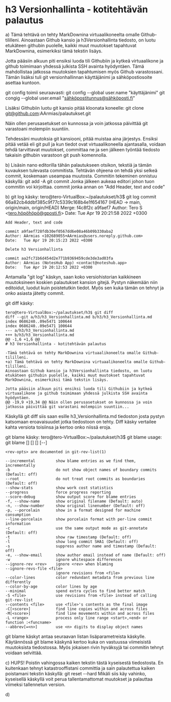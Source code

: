 # h3 Versionhallinta - kotitehtävän palautus

a) Tämä tehtävä on tehty MarkDownina virtuaalikoneelta omalle Github-tililleni. 
Ainoastaan Github kansio ja h3Versionhallinta tiedosto, on luotu etukäteen githubin puolelle, kaikki muut muutokset tapahtuvat MarkDownina, esimerkiksi tämä tekstin lisäys. 

Jotta pääsiin alkuun piti ensiksi luoda tili Githubiin ja kytkeä virtuaalikone ja github toimimaan yhdessä julkista SSH avainta hyödyntäen. 
Tämä mahdollistaa jatkossa muutoksien tapahtumisen myös Github varastossani. Tämän lisäksi tuli git versionhallinnan käyttäjänimi ja sähköpostiosoite asettaa kuntoon. 

git config toimii seuraavasti: 
	git config --global user.name "käyttäjänimi"
	git congig --global user.email "sähköpostitunnus@sähköposti.fi"


Lisäksi Githubiin luotu git kansio pitää kloonata koneelle:
	git clone git@github.com:AArmias/palautukset.git


Näin ollen perusasetukset on kunnossa ja voin jatkossa päivittää git varastoani molempiin suuntiin. 

Tehdessäni muutoksia git kansiooni, pitää muistaa aina järjestys. Ensiksi pitää vetää eli git pull ja kun tiedot ovat virtuaalikoneella ajantasalla, voidaan tehdä tarvittavat muutokset, committaa ne ja sen jälkeen työntää tiedosto takaisin githubin varastoon git push komennolla.

b) Lisäsin nano editorilla tähän palautukseen otsikon, tekstiä ja tämän kuvauksen tulevasta commitista. Tehtävän ohjeena on tehdä yksi selkeä  commit, koskemaan useampaa muutosta.
Commitin tekeminen onnistuu käskyllä:
	git add -A
	git commit
Jonka jälkeen aukeaa editori johon tuon commitin voi kirjoittaa.
commit jonka annan on "Add Header, text and code"

b) 
git log käsky:
	tero@tero-VirtualBox:~/palautukset/h3$ git log
	commit 66a82cb4ddbf385c9f77c5339c168b4e1f654167 (HEAD -> main, origin/main, origin/HEAD)
	Merge: f4c8f2c a9faef7
	Author: Tero S <tero.höpöhöpö@gposti.fi>
	Date:   Tue Apr 19 20:21:58 2022 +0300

    Add Header, text and code

	commit a9faef728fdb30ef0567dd6e08a46b09b330aba2
	Author: AArmias <102689055+AArmias@users.noreply.github.com>
	Date:   Tue Apr 19 20:15:23 2022 +0300

    Delete h3 Versionhallinta

	commit aa2fc71b6d454d2e771b9369459cde3de3ad03fa
	Author: AArmias (NotesHub App) <contact@noteshub.app>
	Date:   Tue Apr 19 20:12:53 2022 +0300

Antamalla "git log" käskyn, saan koko versiohistorian kaikkineen muutoksineen koskien palautukset kansion gitejä. Pystyn näkemään niin editoidut, luodut kuin poistetutkin tiedot. Myös sen kuka tämän on tehnyt ja onko asiasta jätetty commit.

git diff käsky:

	tero@tero-VirtualBox:~/palautukset/h3$ git diff
	diff --git a/h3/h3_Versionhallinta.md b/h3/h3_Versionhallinta.md
	index 0686240..09e5471 100644
	index 0686240..09e5471 100644
	--- a/h3/h3_Versionhallinta.md
	+++ b/h3/h3_Versionhallinta.md
	@@ -1,6 +1,6 @@
	# h3 Versionhallinta - kotitehtävän palautus
 
	-Tämä tehtävä on tehty MarkDownina virtuaalikoneelta omalle Github-tililleni. 
	+a) Tämä tehtävä on tehty MarkDownina virtuaalikoneelta omalle Github-tililleni. 
	Ainoastaan Github kansio ja h3Versionhallinta tiedosto, on luotu etukäteen githubin puolelle, kaikki muut muutokset tapahtuvat MarkDownina, esimerkiksi tämä tekstin lisäys. 
 
	Jotta pääsiin alkuun piti ensiksi luoda tili Githubiin ja kytkeä virtuaalikone ja github toimimaan yhdessä julkista SSH avainta hyödyntäen. 
	@@ -19,9 +19,34 @@ Näin ollen perusasetukset on kunnossa ja voin jatkossa päivittää git varastani molempiin suuntiin...


Käskyllä git diff siis saan esille h3_Versionhallinta.md tiedoston josta pystyn katsomaan eroavaisuudet jotka tiedostoon on tehty. Diff käsky vertailee kahta versiota toisiinsa ja kertoo onko niissä eroja. 

git blame käsky:
	tero@tero-VirtualBox:~/palautukset/h3$ git blame
	usage: git blame [<options>] [<rev-opts>] [<rev>] [--] <file>

    <rev-opts> are documented in git-rev-list(1)

    --incremental         show blame entries as we find them, incrementally
    -b                    do not show object names of boundary commits (Default: off)
    --root                do not treat root commits as boundaries (Default: off)
    --show-stats          show work cost statistics
    --progress            force progress reporting
    --score-debug         show output score for blame entries
    -f, --show-name       show original filename (Default: auto)
    -n, --show-number     show original linenumber (Default: off)
    -p, --porcelain       show in a format designed for machine consumption
    --line-porcelain      show porcelain format with per-line commit information
    -c                    use the same output mode as git-annotate (Default: off)
    -t                    show raw timestamp (Default: off)
    -l                    show long commit SHA1 (Default: off)
    -s                    suppress author name and timestamp (Default: off)
    -e, --show-email      show author email instead of name (Default: off)
    -w                    ignore whitespace differences
    --ignore-rev <rev>    ignore <rev> when blaming
    --ignore-revs-file <file>
                          ignore revisions from <file>
    --color-lines         color redundant metadata from previous line differently
    --color-by-age        color lines by age
    --minimal             spend extra cycles to find better match
    -S <file>             use revisions from <file> instead of calling git-rev-list
    --contents <file>     use <file>'s contents as the final image
    -C[<score>]           find line copies within and across files
    -M[<score>]           find line movements within and across files
    -L <range>            process only line range <start>,<end> or function :<funcname>
    --abbrev[=<n>]        use <n> digits to display object names

git blame käskyt antaa seuraavan listan lisäparametreista käskylle. Käytännössä git blame käskynä kertoo kuka on vastuussa viimeisistä muutoksista tiedostossa. Myös jokaisen rivin hyväksyjä tai commitin tehnyt  voidaan selvittää.

c) HUPS! Poistin vahingossa kaiken tekstin tästä kyseisestä tiedostosta. En kuitenkaan tehnyt katastrooffistani  committia ja sain palautettua kaiken poistamani tekstin käskyllä:
	git reset --hard
Mikäli siis käy vahinko, kyseisellä käskyllä voit perua tallentamattomat muutokset ja palauttaa viimeksi tallennetun version.

d)
 
 
